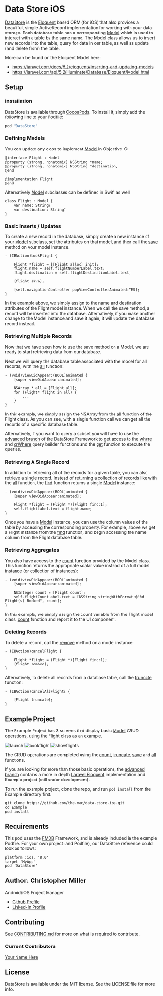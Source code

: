 # Data Store iOS
[DataStore](http://cocoadocs.org/docsets/DataStore/0.1.4/Classes/DataStore.html) is the [Eloquent](https://laravel.com/docs/5.2/eloquent) based ORM (for iOS) that also provides a beautiful, simple ActiveRecord implementation for working with your data storage. Each database table has a corresponding [Model](http://cocoadocs.org/docsets/DataStore/0.1.4/Classes/Model.html) which is used to interact with a table by the same name. The Model class allows us to insert new records into the table, query for data in our table, as well as update (and delete from) the table.

More can be found on the Eloquent Model here:
- https://laravel.com/docs/5.2/eloquent#inserting-and-updating-models
- https://laravel.com/api/5.2/Illuminate/Database/Eloquent/Model.html

## Setup

### Installation

DataStore is available through [CocoaPods](http://cocoapods.org). To install
it, simply add the following line to your Podfile:

```ruby
pod "DataStore"
```

### Defining Models

You can update any class to implement [Model](http://cocoadocs.org/docsets/DataStore/0.1.4/Classes/Model.html) in Objective-C:

```
@interface Flight : Model
@property (strong, nonatomic) NSString *name;
@property (strong, nonatomic) NSString *destination;
@end

@implementation Flight
@end
```

Alternatively [Model](http://cocoadocs.org/docsets/DataStore/0.1.4/Classes/Model.html) subclasses can be defined in Swift as well:
```    
class Flight : Model {
    var name: String?
    var destination: String?
}
```

### Basic Inserts / Updates
To create a new record in the database, simply create a new instance of your [Model](http://cocoadocs.org/docsets/DataStore/0.1.4/Classes/Model.html) subclass, set the attributes on that model, and then call the [save](http://cocoadocs.org/docsets/DataStore/0.1.4/Classes/Model.html#//api/name/save) method on your model instance.

```
- (IBAction)bookFlight {

    Flight *flight = [[Flight alloc] init];
    flight.name = self.flightNumberLabel.text;
    flight.destination = self.flightDestinationLabel.text;

    [flight save];

    [self.navigationController popViewControllerAnimated:YES];
}
```
In the example above, we simply assign to the name and destination attributes of the Flight model instance. When we call the save method, a record will be inserted into the database. Alternatively, if you make another change to the Model instance and save it again, it will update the database record instead.

### Retrieving Multiple Records
Now that we have seen how to use the [save](http://cocoadocs.org/docsets/DataStore/0.1.4/Classes/Model.html#//api/name/save) method on a [Model](http://cocoadocs.org/docsets/DataStore/0.1.4/Classes/Model.html), we are ready to start retrieving data from our database.

Next we will query the database table associated with the model for all records, with the [all](http://cocoadocs.org/docsets/DataStore/0.1.4/Classes/Model.html#//api/name/all) function:
```
- (void)viewDidAppear:(BOOL)animated {
    [super viewDidAppear:animated];

    NSArray * all = [Flight all];
    for (Flight* flight in all) {
        ...
    }
}
```
In this example, we simply assign the NSArray from the [all](http://cocoadocs.org/docsets/DataStore/0.1.4/Classes/Model.html#//api/name/all) function of the Flight class. As you can see, with a single function call we can get all the records of a specific database table.

Alternatively, if you want to query a subset you will have to use the [advanced branch]() of the DataStore Framework to get access to the [where]() and [orWhere]() query builder functions and the [get]() function to execute the queries.


### Retrieving A Single Record
In addition to retrieving all of the records for a given table, you can also retrieve a single record. Instead of returning a collection of records like with the [all](http://cocoadocs.org/docsets/DataStore/0.1.4/Classes/Model.html#//api/name/all) function, the [find](http://cocoadocs.org/docsets/DataStore/0.1.4/Classes/Model.html#//api/name/find) function returns a single [Model](http://cocoadocs.org/docsets/DataStore/0.1.4/Classes/Model.html) instance:
```
- (void)viewDidAppear:(BOOL)animated {
    [super viewDidAppear:animated];

    Flight *flight = (Flight *)[Flight find:1];
    self.flightLabel.text = flight.name;
}
```
Once you have a [Model](http://cocoadocs.org/docsets/DataStore/0.1.4/Classes/Model.html) instance, you can use the column values of the table by accessing the corresponding property. For example, above we get a Flight instance from the [find](http://cocoadocs.org/docsets/DataStore/0.1.4/Classes/Model.html#//api/name/find) function, and begin accessing the name column from the Flight database table.


### Retrieving Aggregates
You also have access to the [count](http://cocoadocs.org/docsets/DataStore/0.1.4/Classes/Model.html#//api/name/count) function provided by the Model class. This function returns the appropriate scalar value instead of a full model instance (or collection of instances):
```
- (void)viewDidAppear:(BOOL)animated {
    [super viewDidAppear:animated];

    NSInteger count = [Flight count];
    self.flightCountLabel.text = [NSString stringWithFormat:@"%d Flight(s) Booked", count];
}
```
In this example, we simply assign the count variable from the Flight model class' [count](http://cocoadocs.org/docsets/DataStore/0.1.4/Classes/Model.html#//api/name/count) function and report it to the UI component.


### Deleting Records
To delete a record, call the [remove](http://cocoadocs.org/docsets/DataStore/0.1.4/Classes/Model.html#//api/name/remove) method on a model instance:
```
- (IBAction)cancelFlight {

    Flight *flight = (Flight *)[Flight find:1];
    [flight remove];
}
```

Alternatively, to delete all records from a database table, call the [truncate](http://cocoadocs.org/docsets/DataStore/0.1.4/Classes/Model.html#//api/name/truncate) function:
```
- (IBAction)cancelAllFlights {

    [Flight truncate];
}
```

## Example Project
The Example Project has 3 screens that display basic [Model](http://cocoadocs.org/docsets/DataStore/0.1.4/Classes/Model.html) CRUD operations, using the Flight class as an example.

![launch](0launch.png "Launch Screen") ![bookflight](1bookflight.png "Book Flight") ![showflights](2showflights.png "Show Flights")

 The CRUD operations are completed using the [count](http://cocoadocs.org/docsets/DataStore/0.1.4/Classes/Model.html#//api/name/count), [truncate](http://cocoadocs.org/docsets/DataStore/0.1.4/Classes/Model.html#//api/name/truncate), [save](http://cocoadocs.org/docsets/DataStore/0.1.4/Classes/Model.html#//api/name/save) and [all](http://cocoadocs.org/docsets/DataStore/0.1.4/Classes/Model.html#//api/name/all) functions. 

If you are looking for more than those basic operations, the [advanced branch]() contains a more in depth [Laravel Eloquent](https://laravel.com/docs/5.2/eloquent) implementation and Example project (still under development).

To run the example project, clone the repo, and run `pod install` from the Example directory first.
```
git clone https://github.com/the-mac/data-store-ios.git
cd Example
pod install
```
## Requirements
This pod uses the [FMDB](http://cocoadocs.org/docsets/FMDB/2.6.2/) Framework, and is already included in the example Podfile. For your own project (and Podfile), our DataStore reference could look as follows:
```
platform :ios, '8.0'
target 'MyApp'
pod 'DataStore'
```

## Author: Christopher Miller
Android/iOS Project Manager

- [Github Profile](https://github.com/cdm2012)
- [Linked-In Profile](https://www.linkedin.com/in/christophermiller64)

## Contributing
See [CONTRIBUTING.md]() for more on what is required to contribute.

### Current Contributors

[Your Name Here](#)

## License

DataStore is available under the MIT license. See the LICENSE file for more info.
